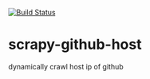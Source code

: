 
[![Build Status](https://travis-ci.org/daodao10/scrapy-github-host.svg?branch=master)](https://travis-ci.org/daodao10/scrapy-github-host)

# scrapy-github-host
dynamically crawl host ip of github
